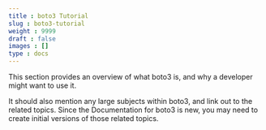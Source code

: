 ```yaml
---
title : boto3 Tutorial
slug : boto3-tutorial
weight : 9999
draft : false
images : []
type : docs
---
```


This section provides an overview of what boto3 is, and why a developer might want to use it.

It should also mention any large subjects within boto3, and link out to the related topics.  Since the Documentation for boto3 is new, you may need to create initial versions of those related topics.

